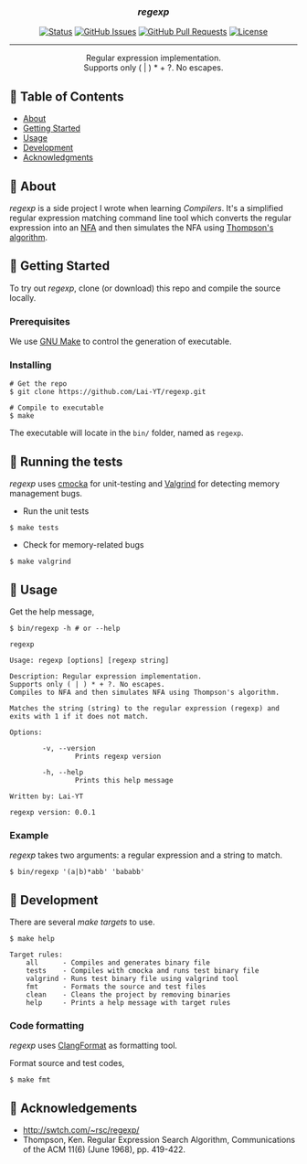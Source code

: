 <h3 align="center"><i>regexp</i></h3>

<div align="center">

  [![Status](https://img.shields.io/badge/status-active-success.svg)]()
  [![GitHub Issues](https://img.shields.io/github/issues/lai-yt/regexp.svg)](https://github.com/lai-yt/regexp/issues)
  [![GitHub Pull Requests](https://img.shields.io/github/issues-pr/lai-yt/regexp.svg)](https://github.com/lai-yt/regexp/pulls)
  [![License](https://img.shields.io/badge/license-MIT-blue.svg)](LICENSE)

</div>

---

<p align="center">
  Regular expression implementation.
  <br>
  Supports only ( | ) * + ?. No escapes.
</p>

## 📝 Table of Contents
- [About](#about)
- [Getting Started](#getting_started)
- [Usage](#usage)
- [Development](#development)
- [Acknowledgments](#acknowledgement)

## 🧐 About <a name = "about"></a>
_regexp_ is a side project I wrote when learning _Compilers_. It's a simplified regular expression matching command line tool which converts the regular expression into an [NFA](https://en.wikipedia.org/wiki/Nondeterministic_finite_automaton) and then simulates the NFA using [Thompson's algorithm](https://en.wikipedia.org/wiki/Thompson%27s_construction).

## 🏁 Getting Started <a name = "getting_started"></a>
To try out _regexp_, clone (or download) this repo and compile the source locally.

### Prerequisites
We use [GNU Make](https://www.gnu.org/software/make/) to control the generation of executable.

### Installing
```shell
# Get the repo
$ git clone https://github.com/Lai-YT/regexp.git

# Compile to executable
$ make
```

The executable will locate in the `bin/` folder, named as `regexp`.

## 🔧 Running the tests <a name = "tests"></a>
_regexp_ uses [cmocka](https://cmocka.org/) for unit-testing and [Valgrind](https://valgrind.org/) for detecting memory management bugs.

- Run the unit tests
```shell
$ make tests
```
- Check for memory-related bugs
```shell
$ make valgrind
```

## 🎈 Usage <a name="usage"></a>
Get the help message,
```shell
$ bin/regexp -h # or --help
```

```
regexp

Usage: regexp [options] [regexp string]

Description: Regular expression implementation.
Supports only ( | ) * + ?. No escapes.
Compiles to NFA and then simulates NFA using Thompson's algorithm.

Matches the string (string) to the regular expression (regexp) and exits with 1 if it does not match.

Options:

        -v, --version
                Prints regexp version

        -h, --help
                Prints this help message

Written by: Lai-YT

regexp version: 0.0.1
```

### Example

_regexp_ takes two arguments: a regular expression and a string to match.
```shell
$ bin/regexp '(a|b)*abb' 'bababb'
```

## 🚀 Development <a name = "development"></a>
There are several *make targets* to use.
```shell
$ make help
```

```
Target rules:
    all      - Compiles and generates binary file
    tests    - Compiles with cmocka and runs test binary file
    valgrind - Runs test binary file using valgrind tool
    fmt      - Formats the source and test files
    clean    - Cleans the project by removing binaries
    help     - Prints a help message with target rules
```

### Code formatting
_regexp_ uses [ClangFormat](https://clang.llvm.org/docs/ClangFormat.html) as formatting tool.

Format source and test codes,
```shell
$ make fmt
```

## 🎉 Acknowledgements <a name = "acknowledgement"></a>
- http://swtch.com/~rsc/regexp/
- Thompson, Ken. Regular Expression Search Algorithm, Communications of the ACM 11(6) (June 1968), pp. 419-422.
